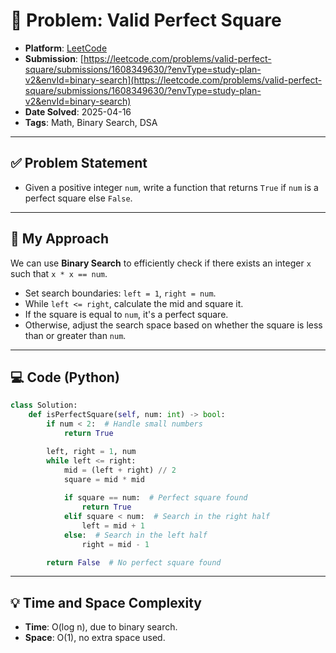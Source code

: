 # 🧮 Problem: Valid Perfect Square

- **Platform**: [LeetCode](https://leetcode.com/problems/valid-perfect-square/description/?envType=study-plan-v2&envId=binary-search)
- **Submission**: [https://leetcode.com/problems/valid-perfect-square/submissions/1608349630/?envType=study-plan-v2&envId=binary-search](https://leetcode.com/problems/valid-perfect-square/submissions/1608349630/?envType=study-plan-v2&envId=binary-search)
- **Date Solved**: 2025-04-16
- **Tags**: Math, Binary Search, DSA

---

## ✅ Problem Statement
- Given a positive integer `num`, write a function that returns `True` if `num` is a perfect square else `False`.

---

## 🚀 My Approach
We can use **Binary Search** to efficiently check if there exists an integer `x` such that `x * x == num`.

- Set search boundaries: `left = 1`, `right = num`.
- While `left <= right`, calculate the mid and square it.
- If the square is equal to `num`, it's a perfect square.
- Otherwise, adjust the search space based on whether the square is less than or greater than `num`.


---

## 💻 Code (Python)

```python
class Solution:
    def isPerfectSquare(self, num: int) -> bool:
        if num < 2:  # Handle small numbers
            return True

        left, right = 1, num
        while left <= right:
            mid = (left + right) // 2
            square = mid * mid
            
            if square == num:  # Perfect square found
                return True
            elif square < num:  # Search in the right half
                left = mid + 1
            else:  # Search in the left half
                right = mid - 1

        return False  # No perfect square found

```

---

## 💡 Time and Space Complexity
- **Time**: O(log n), due to binary search.
- **Space**: O(1), no extra space used.
